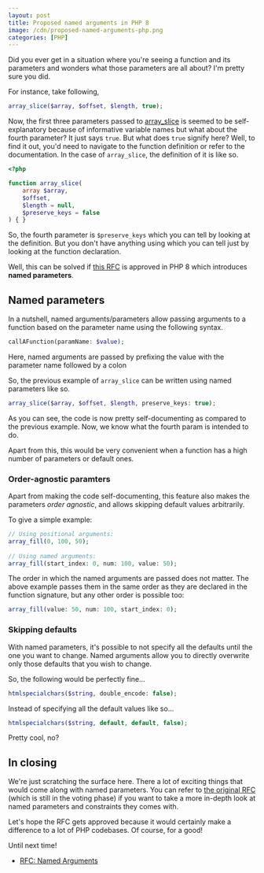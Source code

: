 ```yaml
---
layout: post
title: Proposed named arguments in PHP 8
image: /cdn/proposed-named-arguments-php.png
categories: [PHP]
---
```


Did you ever get in a situation where you're seeing a function and its parameters and wonders what those parameters are all about? I'm pretty sure you did.

For instance, take following,

```php
array_slice($array, $offset, $length, true);
```

Now, the first three parameters passed to [array_slice](https://www.php.net/manual/en/function.array-slice.php) is seemed to be self-explanatory because of informative variable names but what about the fourth parameter? It just says `true`. But what does `true` signify here? Well, to find it out, you'd need to navigate to the function definition or refer to the documentation. In the case of `array_slice`, the definition of it is like so.

```php
<?php

function array_slice(
    array $array,
    $offset,
    $length = null,
    $preserve_keys = false
) { }
```

So, the fourth parameter is `$preserve_keys` which you can tell by looking at the definition. But you don't have anything using which you can tell just by looking at the function declaration.

Well, this can be solved if [this RFC](https://wiki.php.net/rfc/named_params) is approved in PHP 8 which introduces **named parameters**.

## Named parameters

In a nutshell, named arguments/parameters allow passing arguments to a function based on the parameter name using the following syntax.

```php
callAFunction(paramName: $value);
```

Here, named arguments are passed by prefixing the value with the parameter name followed by a colon

So, the previous example of `array_slice` can be written using named parameters like so.

```php
array_slice($array, $offset, $length, preserve_keys: true);
```

As you can see, the code is now pretty self-documenting as compared to the previous example. Now, we know what the fourth param is intended to do.

Apart from this, this would be very convenient when a function has a high number of parameters or default ones.

### Order-agnostic paramters

Apart from making the code self-documenting, this feature also makes the parameters *order agnostic*, and allows skipping default values arbitrarily.

To give a simple example:

```php
// Using positional arguments:
array_fill(0, 100, 50);
 
// Using named arguments:
array_fill(start_index: 0, num: 100, value: 50);
```

The order in which the named arguments are passed does not matter. The above example passes them in the same order as they are declared in the function signature, but any other order is possible too:

```php
array_fill(value: 50, num: 100, start_index: 0);
```

### Skipping defaults

With named parameters, it's possible to not specify all the defaults until the one you want to change. Named arguments allow you to directly overwrite only those defaults that you wish to change.

So, the following would be perfectly fine...

```php
htmlspecialchars($string, double_encode: false);
```

Instead of specifying all the default values like so...

```php
htmlspecialchars($string, default, default, false);
```

Pretty cool, no?

## In closing

We're just scratching the surface here. There a lot of exciting things that would come along with named parameters. You can refer to [the original RFC](https://wiki.php.net/rfc/named_params) (which is still in the voting phase) if you want to take a more in-depth look at named parameters and constraints they comes with.

Let's hope the RFC gets approved because it would certainly make a difference to a lot of PHP codebases. Of course, for a good!

Until next time!

- [RFC: Named Arguments](https://wiki.php.net/rfc/named_params)